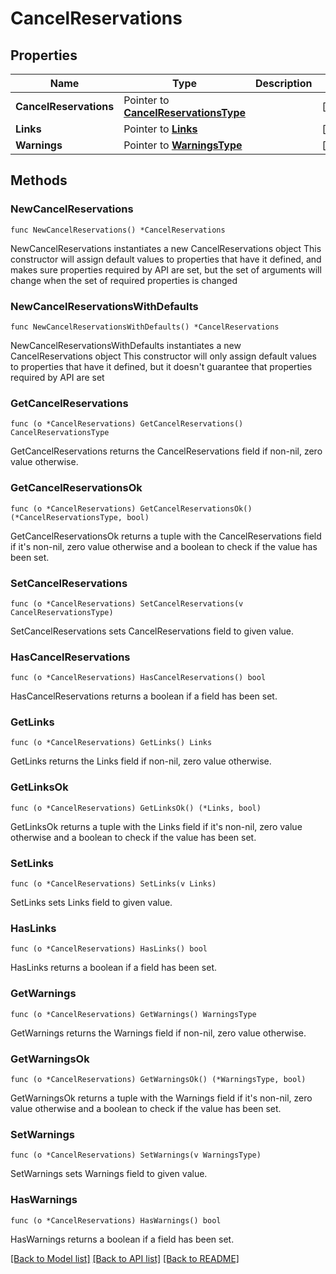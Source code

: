 # CancelReservations

## Properties

Name | Type | Description | Notes
------------ | ------------- | ------------- | -------------
**CancelReservations** | Pointer to [**CancelReservationsType**](CancelReservationsType.md) |  | [optional] 
**Links** | Pointer to [**Links**](Links.md) |  | [optional] 
**Warnings** | Pointer to [**WarningsType**](WarningsType.md) |  | [optional] 

## Methods

### NewCancelReservations

`func NewCancelReservations() *CancelReservations`

NewCancelReservations instantiates a new CancelReservations object
This constructor will assign default values to properties that have it defined,
and makes sure properties required by API are set, but the set of arguments
will change when the set of required properties is changed

### NewCancelReservationsWithDefaults

`func NewCancelReservationsWithDefaults() *CancelReservations`

NewCancelReservationsWithDefaults instantiates a new CancelReservations object
This constructor will only assign default values to properties that have it defined,
but it doesn't guarantee that properties required by API are set

### GetCancelReservations

`func (o *CancelReservations) GetCancelReservations() CancelReservationsType`

GetCancelReservations returns the CancelReservations field if non-nil, zero value otherwise.

### GetCancelReservationsOk

`func (o *CancelReservations) GetCancelReservationsOk() (*CancelReservationsType, bool)`

GetCancelReservationsOk returns a tuple with the CancelReservations field if it's non-nil, zero value otherwise
and a boolean to check if the value has been set.

### SetCancelReservations

`func (o *CancelReservations) SetCancelReservations(v CancelReservationsType)`

SetCancelReservations sets CancelReservations field to given value.

### HasCancelReservations

`func (o *CancelReservations) HasCancelReservations() bool`

HasCancelReservations returns a boolean if a field has been set.

### GetLinks

`func (o *CancelReservations) GetLinks() Links`

GetLinks returns the Links field if non-nil, zero value otherwise.

### GetLinksOk

`func (o *CancelReservations) GetLinksOk() (*Links, bool)`

GetLinksOk returns a tuple with the Links field if it's non-nil, zero value otherwise
and a boolean to check if the value has been set.

### SetLinks

`func (o *CancelReservations) SetLinks(v Links)`

SetLinks sets Links field to given value.

### HasLinks

`func (o *CancelReservations) HasLinks() bool`

HasLinks returns a boolean if a field has been set.

### GetWarnings

`func (o *CancelReservations) GetWarnings() WarningsType`

GetWarnings returns the Warnings field if non-nil, zero value otherwise.

### GetWarningsOk

`func (o *CancelReservations) GetWarningsOk() (*WarningsType, bool)`

GetWarningsOk returns a tuple with the Warnings field if it's non-nil, zero value otherwise
and a boolean to check if the value has been set.

### SetWarnings

`func (o *CancelReservations) SetWarnings(v WarningsType)`

SetWarnings sets Warnings field to given value.

### HasWarnings

`func (o *CancelReservations) HasWarnings() bool`

HasWarnings returns a boolean if a field has been set.


[[Back to Model list]](../README.md#documentation-for-models) [[Back to API list]](../README.md#documentation-for-api-endpoints) [[Back to README]](../README.md)


